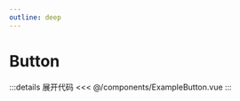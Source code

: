 ```yaml
---
outline: deep
---
```


# Button

<script lang="ts" setup>
import ExampleButton from '@/components/ExampleButton.vue'
</script>

<ClientOnly>
  <ExampleButton />
</ClientOnly>

:::details 展开代码
<<< @/components/ExampleButton.vue
:::